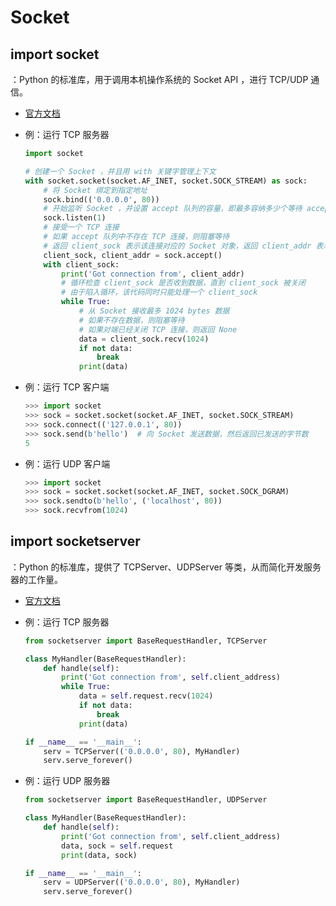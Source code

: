 # Socket

## import socket

：Python 的标准库，用于调用本机操作系统的 Socket API ，进行 TCP/UDP 通信。
- [官方文档](https://docs.python.org/3/library/socket.html)
- 例：运行 TCP 服务器
  ```py
  import socket

  # 创建一个 Socket ，并且用 with 关键字管理上下文
  with socket.socket(socket.AF_INET, socket.SOCK_STREAM) as sock:
      # 将 Socket 绑定到指定地址
      sock.bind(('0.0.0.0', 80))
      # 开始监听 Socket ，并设置 accept 队列的容量，即最多容纳多少个等待 accept 的 TCP 连接
      sock.listen(1)
      # 接受一个 TCP 连接
      # 如果 accept 队列中不存在 TCP 连接，则阻塞等待
      # 返回 client_sock 表示该连接对应的 Socket 对象，返回 client_addr 表示客户端的 (ip,port)
      client_sock, client_addr = sock.accept()
      with client_sock:
          print('Got connection from', client_addr)
          # 循环检查 client_sock 是否收到数据，直到 client_sock 被关闭
          # 由于陷入循环，该代码同时只能处理一个 client_sock
          while True:
              # 从 Socket 接收最多 1024 bytes 数据
              # 如果不存在数据，则阻塞等待
              # 如果对端已经关闭 TCP 连接，则返回 None
              data = client_sock.recv(1024)
              if not data:
                  break
              print(data)
  ```

- 例：运行 TCP 客户端
  ```py
  >>> import socket
  >>> sock = socket.socket(socket.AF_INET, socket.SOCK_STREAM)
  >>> sock.connect(('127.0.0.1', 80))
  >>> sock.send(b'hello')  # 向 Socket 发送数据，然后返回已发送的字节数
  5
  ```

- 例：运行 UDP 客户端
  ```py
  >>> import socket
  >>> sock = socket.socket(socket.AF_INET, socket.SOCK_DGRAM)
  >>> sock.sendto(b'hello', ('localhost', 80))
  >>> sock.recvfrom(1024)
  ```

## import socketserver

：Python 的标准库，提供了 TCPServer、UDPServer 等类，从而简化开发服务器的工作量。
- [官方文档](https://docs.python.org/3/library/socketserver.html)
- 例：运行 TCP 服务器
  ```py
  from socketserver import BaseRequestHandler, TCPServer

  class MyHandler(BaseRequestHandler):
      def handle(self):
          print('Got connection from', self.client_address)
          while True:
              data = self.request.recv(1024)
              if not data:
                  break
              print(data)

  if __name__ == '__main__':
      serv = TCPServer(('0.0.0.0', 80), MyHandler)
      serv.serve_forever()
  ```

- 例：运行 UDP 服务器
  ```py
  from socketserver import BaseRequestHandler, UDPServer

  class MyHandler(BaseRequestHandler):
      def handle(self):
          print('Got connection from', self.client_address)
          data, sock = self.request
          print(data, sock)

  if __name__ == '__main__':
      serv = UDPServer(('0.0.0.0', 80), MyHandler)
      serv.serve_forever()
  ```
